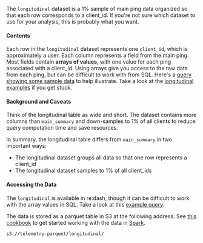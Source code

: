 The `longitudinal` dataset is a 1% sample of main ping data
organized so that each row corresponds to a client_id.
If you're not sure which dataset to use for your analysis,
this is probably what you want.

#### Contents
Each row in the `longitudinal` dataset represents one `client_id`,
which is approximately a user.
Each column represents a field from the main ping.
Most fields contain **arrays of values**, with one value for each ping associated with a client_id.
Using arrays give you access to the raw data from each ping,
but can be difficult to work with from SQL.
Here's a [query showing some sample data](https://sql.telemetry.mozilla.org/queries/4188#table)
to help illustrate.
Take a look at the [longitudinal examples](/cookbooks/longitudinal.md) if you get stuck.

#### Background and Caveats
Think of the longitudinal table as wide and short.
The dataset contains more columns than `main_summary`
and down-samples to 1% of all clients to reduce query computation time and save resources.

In summary, the longitudinal table differs from `main_summary` in two important ways:

* The longitudinal dataset groups all data so that one row represents a client_id
* The longitudinal dataset samples to 1% of all client_ids

#### Accessing the Data

The `longitudinal` is available in re:dash,
though it can be difficult to work with the array values in SQL.
Take a look at this [example query](https://sql.telemetry.mozilla.org/queries/4189/source).

The data is stored as a parquet table in S3 at the following address.
See [this cookbook](/cookbooks/parquet.md) to get started working with the data
in [Spark](http://spark.apache.org/docs/latest/quick-start.html).
```
s3://telemetry-parquet/longitudinal/
```
